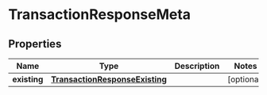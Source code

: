 

# TransactionResponseMeta

## Properties

Name | Type | Description | Notes
------------ | ------------- | ------------- | -------------
**existing** | [**TransactionResponseExisting**](TransactionResponseExisting.md) |  |  [optional]



